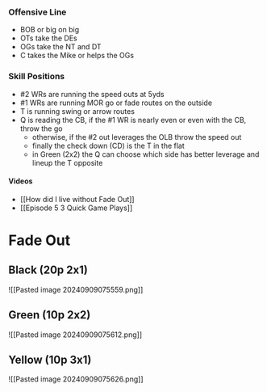 
### Offensive Line
- BOB or big on big
- OTs take the DEs
- OGs take the NT and DT
- C takes the Mike or helps the OGs

### Skill Positions
- #2 WRs are running the speed outs at 5yds
- #1 WRs are running MOR go or fade routes on the outside
- T is running swing or arrow routes
- Q is reading the CB, if the #1 WR is nearly even or even with the CB, throw the go
	- otherwise, if the #2 out leverages the OLB throw the speed out
	- finally the check down (CD) is the T in the flat
	- in Green (2x2) the Q can choose which side has better leverage and lineup the T opposite

#### Videos
- [[How did I live without Fade Out]]
- [[Episode 5 3 Quick Game Plays]]

# Fade Out

## Black (20p 2x1)
![[Pasted image 20240909075559.png]]

## Green (10p 2x2)
![[Pasted image 20240909075612.png]]

## Yellow (10p 3x1)
![[Pasted image 20240909075626.png]]